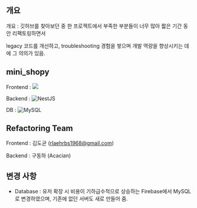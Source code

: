 ## 개요
개요 : 깃허브를 찾아보던 중 한 프로젝트에서 부족한 부분들이 너무 많아 짧은 기간 동안 리팩토링하면서

legacy 코드를 개선하고, troubleshooting 경험을 쌓으며 개발 역량을 향상시키는 데에 그 의의가 있음.

## mini_shopy
Frontend : ![](https://img.shields.io/badge/React-20232A?style=for-the-badge&logo=react&logoColor=61DAFB)

Backend : ![NestJS](https://img.shields.io/badge/nestjs-%23E0234E.svg?style=for-the-badge&logo=nestjs&logoColor=white)

DB : ![MySQL](https://img.shields.io/badge/mysql-4479A1.svg?style=for-the-badge&logo=mysql&logoColor=white)

## Refactoring Team
Frontend : 김도균 (rlaehrbs1968@gmail.com)

Backend : 구동하 (Acacian)

## 변경 사항
- Database : 유저 확장 시 비용이 기하급수적으로 상승하는 Firebase에서 MySQL로 변경하였으며, 기존에 없던 서버도 새로 만들어 줌.

